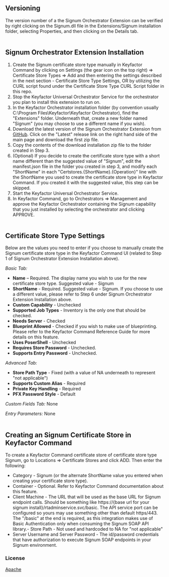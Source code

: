 <!-- add integration specific information below -->
## Versioning

The version number of a the Signum Orchestrator Extension can be verified by right clicking on the Signum.dll file in the Extensions/Signum installation folder, selecting Properties, and then clicking on the Details tab.
&nbsp;  
&nbsp; 
## Signum Orchestrator Extension Installation
1. Create the Signum certificate store type manually in Keyfactor Command by clicking on Settings (the gear icon on the top right) => Certificate Store Types => Add and then entering the settings described in the next section - Certificate Store Type Settings, OR by utilizing the CURL script found under the Certificate Store Type CURL Script folder in this repo. 
2. Stop the Keyfactor Universal Orchestrator Service for the orchestrator you plan to install this extension to run on.
3. In the Keyfactor Orchestrator installation folder (by convention usually C:\Program Files\Keyfactor\Keyfactor Orchestrator), find the "Extensions" folder. Underneath that, create a new folder named "Signum" (you may choose to use a different name if you wish).
4. Download the latest version of the Signum Orchestrator Extension from [GitHub](https://github.com/Keyfactor/signum-orchestrator).  Click on the "Latest" release link on the right hand side of the main page and download the first zip file.
5. Copy the contents of the download installation zip file to the folder created in Step 3.
6. (Optional) If you decide to create the certificate store type with a short name different than the suggested value of "Signum", edit the manifest.json file in the folder you created in step 3, and modify each "ShortName" in each "Certstores.{ShortName}.{Operation}" line with the ShortName you used to create the certificate store type in Keyfactor Command.  If you created it with the suggested value, this step can be skipped.
7. Start the Keyfactor Universal Orchestrator Service.
8. In Keyfactor Command, go to Orchestrators => Management and approve the Keyfactor Orchestrator containing the Signum capability that you just installed by selecting the orchestrator and clicking APPROVE.
&nbsp;  
&nbsp;  
## Certificate Store Type Settings
Below are the values you need to enter if you choose to manually create the Signum certificate store type in the Keyfactor Command UI (related to Step 1 of Signum Orchestrator Extension Installation above).  

*Basic Tab:*
- **Name** – Required. The display name you wish to use for the new certificate store type.  Suggested value - Signum
- **ShortName** - Required. Suggested value - Signum.  If you choose to use a different value, please refer to Step 6 under Signum Orchestrator Extension Installation above.
- **Custom Capability** - Unchecked
- **Supported Job Types** - Inventory is the only one that should be checked.
- **Needs Server** - Checked
- **Blueprint Allowed** - Checked if you wish to make use of blueprinting.  Please refer to the Keyfactor Command Reference Guide for more details on this feature.
- **Uses PoserShell** - Unchecked
- **Requires Store Password** - Unchecked.
- **Supports Entry Password** - Unchecked.  

*Advanced Tab:*  
- **Store Path Type** - Fixed (with a value of NA underneath to represent "not applicable")
- **Supports Custom Alias** - Required
- **Private Key Handling** - Required
- **PFX Password Style** - Default  

*Custom Fields Tab:*
None

*Entry Parameters:*
None
&nbsp;  
&nbsp;  
## Creating an Signum Certificate Store in Keyfactor Command  
To create a Keyfactor Command certificate store of certificate store type Signum, go to Locations => Certificate Stores and click ADD.  Then enter the following:  
- Category - Signum (or the alternate ShortName value you entered when creating your certificate store type).
- Container - Optional.  Refer to Keyfactor Command documentation about this feature.
- Client Machine - The URL that will be used as the base URL for Signum endpoint calls.  Should be something like https://{base url for your signum install}/rtadminservice.svc/basic. The API service port can be configured so yours may use something other than default https/443.  The "/basic" at the end is required, as this integration makes use of Basic Authentication only when consuming the Signum SOAP API library.- Store Path - Not used and hardcoded to NA for "not applicable"
- Server Username and Server Password - The id/password credentials that have authorization to execute Signum SOAP endpoints in your Signum environment.
### License
[Apache](https://apache.org/licenses/LICENSE-2.0)

